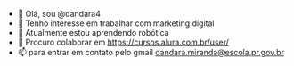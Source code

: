 - 👋 Olá, sou @dandara4
- 👀 Tenho interesse em trabalhar com marketing digital
- 🌱 Atualmente estou aprendendo robótica
- 💞️ Procuro colaborar em https://cursos.alura.com.br/user/
- 📫 para entrar em contato pelo gmail dandara.miranda@escola.pr.gov.br

<!---
dandara4/dandara4 is a ✨ special ✨ repository because its `README.md` (this file) appears on your GitHub profile.
You can click the Preview link to take a look at your changes.
--->
